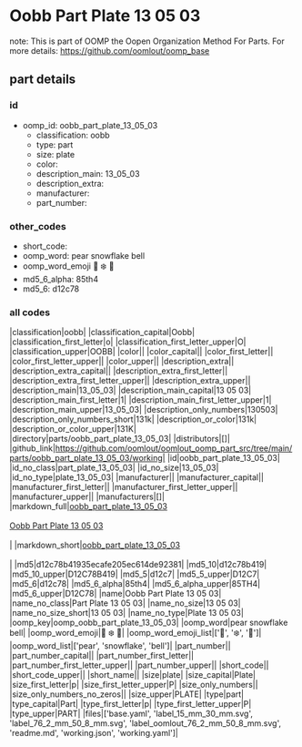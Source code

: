 # Oobb Part Plate 13 05 03  

note: This is part of OOMP the Oopen Organization Method For Parts. For more details: https://github.com/oomlout/oomp_base

##  part details





### id
* oomp_id: oobb_part_plate_13_05_03
  * classification: oobb
  * type: part
  * size: plate
  * color: 
  * description_main: 13_05_03
  * description_extra: 
  * manufacturer: 
  * part_number: 

### other_codes
* short_code: 
* oomp_word: pear snowflake bell
* oomp_word_emoji :pear: :snowflake: :bell:
* md5_6_alpha: 85th4
* md5_6: d12c78

### all codes 
|classification|oobb|
|classification_capital|Oobb|
|classification_first_letter|o|
|classification_first_letter_upper|O|
|classification_upper|OOBB|
|color||
|color_capital||
|color_first_letter||
|color_first_letter_upper||
|color_upper||
|description_extra||
|description_extra_capital||
|description_extra_first_letter||
|description_extra_first_letter_upper||
|description_extra_upper||
|description_main|13_05_03|
|description_main_capital|13 05 03|
|description_main_first_letter|1|
|description_main_first_letter_upper|1|
|description_main_upper|13_05_03|
|description_only_numbers|130503|
|description_only_numbers_short|131k|
|description_or_color|131k|
|description_or_color_upper|131K|
|directory|parts/oobb_part_plate_13_05_03|
|distributors|[]|
|github_link|https://github.com/oomlout/oomlout_oomp_part_src/tree/main/parts/oobb_part_plate_13_05_03/working|
|id|oobb_part_plate_13_05_03|
|id_no_class|part_plate_13_05_03|
|id_no_size|13_05_03|
|id_no_type|plate_13_05_03|
|manufacturer||
|manufacturer_capital||
|manufacturer_first_letter||
|manufacturer_first_letter_upper||
|manufacturer_upper||
|manufacturers|[]|
|markdown_full|[oobb_part_plate_13_05_03](https://github.com/oomlout/oomlout_oomp_part_src/tree/main/parts/oobb_part_plate_13_05_03/working)<br>[](https://github.com/oomlout/oomlout_oomp_part_src/tree/main/parts/oobb_part_plate_13_05_03/working)<br>[Oobb Part Plate 13 05 03](https://github.com/oomlout/oomlout_oomp_part_src/tree/main/parts/oobb_part_plate_13_05_03/working)<br><br>|
|markdown_short|[oobb_part_plate_13_05_03](https://github.com/oomlout/oomlout_oomp_part_src/tree/main/parts/oobb_part_plate_13_05_03/working)<br><br>|
|md5|d12c78b41935ecafe205ec614de92381|
|md5_10|d12c78b419|
|md5_10_upper|D12C78B419|
|md5_5|d12c7|
|md5_5_upper|D12C7|
|md5_6|d12c78|
|md5_6_alpha|85th4|
|md5_6_alpha_upper|85TH4|
|md5_6_upper|D12C78|
|name|Oobb Part Plate 13 05 03|
|name_no_class|Part Plate 13 05 03|
|name_no_size|13 05 03|
|name_no_size_short|13 05 03|
|name_no_type|Plate 13 05 03|
|oomp_key|oomp_oobb_part_plate_13_05_03|
|oomp_word|pear snowflake bell|
|oomp_word_emoji|:pear: :snowflake: :bell:|
|oomp_word_emoji_list|[':pear:', ':snowflake:', ':bell:']|
|oomp_word_list|['pear', 'snowflake', 'bell']|
|part_number||
|part_number_capital||
|part_number_first_letter||
|part_number_first_letter_upper||
|part_number_upper||
|short_code||
|short_code_upper||
|short_name||
|size|plate|
|size_capital|Plate|
|size_first_letter|p|
|size_first_letter_upper|P|
|size_only_numbers||
|size_only_numbers_no_zeros||
|size_upper|PLATE|
|type|part|
|type_capital|Part|
|type_first_letter|p|
|type_first_letter_upper|P|
|type_upper|PART|
|files|['base.yaml', 'label_15_mm_30_mm.svg', 'label_76_2_mm_50_8_mm.svg', 'label_oomlout_76_2_mm_50_8_mm.svg', 'readme.md', 'working.json', 'working.yaml']|
